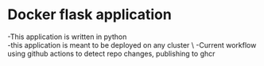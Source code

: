 # Docker flask application

-This application is written in python \
-this application is meant to be deployed on any cluster \ 
-Current workflow using github actions to detect repo changes, publishing to ghcr
